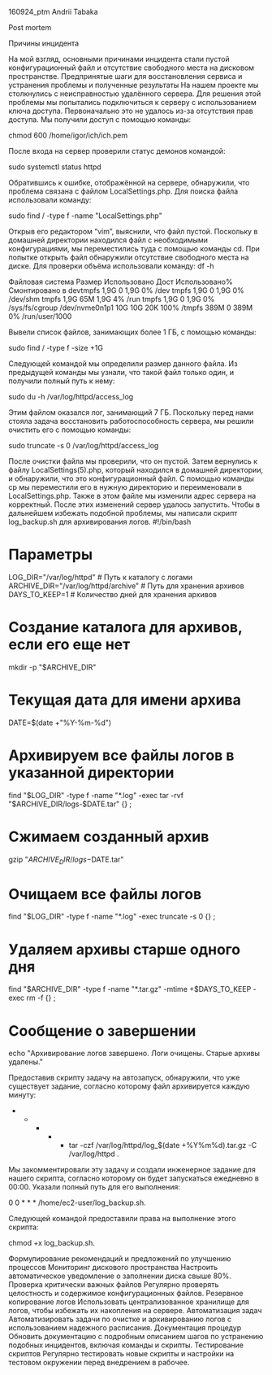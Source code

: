 
160924_ptm  Andrii Tabaka  


Post mortem

Причины инцидента

На мой взгляд, основными причинами инцидента стали пустой конфигурационный файл и отсутствие свободного места на дисковом пространстве.
Предпринятые шаги для восстановления сервиса и устранения проблемы и полученные результаты
На нашем проекте мы столкнулись с неисправностью удалённого сервера. Для решения этой проблемы мы попытались подключиться к серверу с использованием ключа доступа. Первоначально это не удалось из-за отсутствия прав доступа. Мы получили доступ с помощью команды:


chmod 600 /home/igor/ich/ich.pem

После входа на сервер проверили статус демонов командой:
 
sudo systemctl status httpd

Обратившись к ошибке, отображённой на сервере, обнаружили, что проблема связана с файлом LocalSettings.php. Для поиска файла использовали команду: 

sudo find / -type f -name "LocalSettings.php"

Открыв его редактором “vim”, выяснили, что файл пустой. Поскольку в домашней директории находился файл с необходимыми конфигурациями, мы переместились туда с помощью команды cd. При попытке открыть файл обнаружили отсутствие свободного места на диске. Для проверки объёма использовали команду: df -h

Файловая система Размер Использовано  Дост Использовано% Cмонтировано в
devtmpfs           	1,9G            0 			1,9G            0%	/dev
tmpfs              	1,9G            0  		1,9G            0%	/dev/shm
tmpfs              	1,9G          65M  		1,9G            4%	/run
tmpfs              	1,9G            0  		1,9G            0% 	/sys/fs/cgroup
/dev/nvme0n1p1      	10G          10G  		 20K          100%			 /tmpfs              	389M            0  		389M            0%	/run/user/1000

Вывели список файлов, занимающих более 1 ГБ, с помощью команды:

sudo find / -type f -size +1G

Следующей командой мы определили размер данного файла. Из предыдущей команды мы узнали, что такой файл только один, и получили полный путь к нему:

sudo du -h /var/log/httpd/access_log

Этим файлом оказался лог, занимающий 7 ГБ. Поскольку перед нами стояла задача восстановить работоспособность сервера, мы решили очистить его с помощью команды:

sudo truncate -s 0 /var/log/httpd/access_log 

После очистки файла мы проверили, что он пустой. Затем вернулись к файлу LocalSettings\(5\).php, который находился в домашней директории, и обнаружили, что это конфигурационный файл. С помощью команды cp мы переместили его в нужную директорию и переименовали в LocalSettings.php. Также в этом файле мы изменили адрес сервера на корректный. После этих изменений сервер удалось запустить.
Чтобы в дальнейшем избежать подобной проблемы, мы написали скрипт log_backup.sh для архивирования логов.
#!/bin/bash
# Параметры
LOG_DIR="/var/log/httpd" # Путь к каталогу с логами
ARCHIVE_DIR="/var/log/httpd/archive" # Путь для хранения архивов
DAYS_TO_KEEP=1 # Количество дней для хранения архивов
# Создание каталога для архивов, если его еще нет
mkdir -p "$ARCHIVE_DIR"
# Текущая дата для имени архива
DATE=$(date +"%Y-%m-%d")


# Архивируем все файлы логов в указанной директории
find "$LOG_DIR" -type f -name "*.log" -exec tar -rvf "$ARCHIVE_DIR/logs-$DATE.tar" {} \;
# Сжимаем созданный архив
gzip "$ARCHIVE_DIR/logs-$DATE.tar"
# Очищаем все файлы логов
find "$LOG_DIR" -type f -name "*.log" -exec truncate -s 0 {} \;
# Удаляем архивы старше одного дня
find "$ARCHIVE_DIR" -type f -name "*.tar.gz" -mtime +$DAYS_TO_KEEP -exec rm -f {} \;
# Сообщение о завершении
echo "Архивирование логов завершено. Логи очищены. Старые архивы удалены."

 Предоставив скрипту задачу на автозапуск, обнаружили, что уже существует задание, согласно которому файл архивируется каждую минуту:


* * * * * tar -czf /var/log/httpd/log_$(date +\%Y\%m\%d).tar.gz -C /var/log/httpd .

Мы закомментировали эту задачу и создали инженерное задание для нашего скрипта, согласно которому он будет запускаться ежедневно в 00:00. Указали полный путь для его выполнения:

0 0 * * * /home/ec2-user/log_backup.sh.


Следующей командой предоставили права на выполнение этого скрипта:


chmod +x log_backup.sh.


Формулирование рекомендаций и предложений по улучшению процессов
 Мониторинг дискового пространства
Настроить автоматическое уведомление о заполнении диска свыше 80%.
 Проверка критически важных файлов
Регулярно проверять целостность и содержимое конфигурационных файлов.
 Резервное копирование логов
Использовать централизованное хранилище для логов, чтобы избежать их накопления на сервере.
Автоматизация задач
Автоматизировать задачи по очистке и архивированию логов с использованием надежного расписания.
Документация процедур
Обновить документацию с подробным описанием шагов по устранению подобных инцидентов, включая команды и скрипты.
Тестирование скриптов
Регулярно тестировать новые скрипты и настройки на тестовом окружении перед внедрением в рабочее.




















